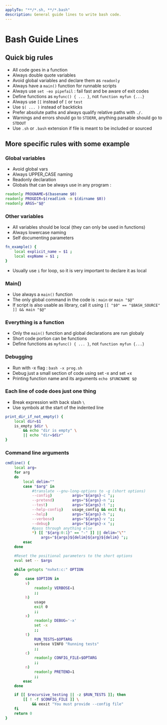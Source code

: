```yaml
---
applyTo: "**/*.sh, **/*.bash"
description: General guide lines to write bash code.
---
```


# Bash Guide Lines

## Quick big rules

- All code goes in a function
- Always double quote variables
- Avoid global variables and declare them as `readonly`
- Always have a `main()` function for runnable scripts
- Always use `set -eo pipefail` : fail fast and be aware of exit codes
- Define functions as `myfunc() { ... }`, not `function myfun {...}`
- Always use `[[` instead of `[` or `test`
- Use `$( ... )` instead of backticks
- Prefer absolute paths and always qualify relative paths with `./.`
- Warnings and errors should go to `STDERR`, anything parsable should go to `STDOUT`
- Use `.sh` or `.bash` extension if file is meant to be included or sourced

## More specific rules with some example

### Global variables

- Avoid global vars
- Always UPPER_CASE naming
- Readonly declaration
- Globals that can be always use in any program :

```sh
readonly PROGNAME=$(basename $0)
readonly PROGDIR=$(readlink -m $(dirname $0))
readonly ARGS="$@"
```

### Other variables

- All variables should be local (they can only be used in functions)
- Always lowercase naming
- Self documenting parameters

```sh
fn_example() {
    local explicit_name = $1 ;
    local expName = $1 ;
}
```

- Usually use `i` for loop, so it is very important to declare it as local

### Main()

- Use always a `main()` function
- The only global command in the code is : `main` or `main "$@"`
- If script is also usable as library, call it using `[[ "$0" == "$BASH_SOURCE" ]] && main "$@"`

### Everything is a function

- Only the `main()` function and global declarations are run globaly
- Short code portion can be functions
- Define functions as `myfunc() { ... }`, not `function myfun {...}`

### Debugging

- Run with -x flag : `bash -x prog.sh`
- Debug just a small section of code using set -x and set +x
- Printing function name and its arguments `echo $FUNCNAME $@`

### Each line of code does just one thing

- Break expression with back slash `\`
- Use symbols at the start of the indented line

```sh
print_dir_if_not_empty() {
    local dir=$1
    is_empty $dir \
        && echo "dir is empty" \
        || echo "dir=$dir"
}
```

### Command line arguments

```sh
cmdline() {
    local arg=
    for arg
    do
        local delim=""
        case "$arg" in
            #translate --gnu-long-options to -g (short options)
            --config)         args="${args}-c ";;
            --pretend)        args="${args}-n ";;
            --test)           args="${args}-t ";;
            --help-config)    usage_config && exit 0;;
            --help)           args="${args}-h ";;
            --verbose)        args="${args}-v ";;
            --debug)          args="${args}-x ";;
            #pass through anything else
            *) [[ "${arg:0:1}" == "-" ]] || delim="\""
                args="${args}${delim}${arg}${delim} ";;
        esac
    done

    #Reset the positional parameters to the short options
    eval set -- $args

    while getopts "nvhxt:c:" OPTION
    do
         case $OPTION in
         v)
             readonly VERBOSE=1
             ;;
         h)
             usage
             exit 0
             ;;
         x)
             readonly DEBUG='-x'
             set -x
             ;;
         t)
             RUN_TESTS=$OPTARG
             verbose VINFO "Running tests"
             ;;
         c)
             readonly CONFIG_FILE=$OPTARG
             ;;
         n)
             readonly PRETEND=1
             ;;
        esac
    done

    if [[ $recursive_testing || -z $RUN_TESTS ]]; then
        [[ ! -f $CONFIG_FILE ]] \
            && eexit "You must provide --config file"
    fi
    return 0
}
```
